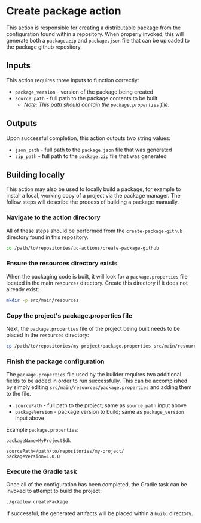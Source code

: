 # Create package action

This action is responsible for creating a distributable package from the
configuration found within a repository.  When properly invoked, this will
generate both a `package.zip` and `package.json` file that can be uploaded to
the package github repository.

## Inputs

This action requires three inputs to function correctly:

* `package_version` - version of the package being created
* `source_path` - full path to the package contents to be built
    * _Note: This path should contain the `package.properties` file._

## Outputs

Upon successful completion, this action outputs two string values:

* `json_path` - full path to the `package.json` file that was generated
* `zip_path` - full path to the `package.zip` file that was generated

## Building locally

This action may also be used to locally build a package, for example to install
a local, working copy of a project via the package manager.  The follow steps
will describe the process of building a package manually.

### Navigate to the action directory

All of these steps should be performed from the `create-package-github` directory found
in this repository.

```bash
cd /path/to/repositories/uc-actions/create-package-github
```

### Ensure the resources directory exists

When the packaging code is built, it will look for a `package.properties` file
located in the main `resources` directory.  Create this directory if it does not
already exist:

```bash
mkdir -p src/main/resources
```

### Copy the project's package.properties file

Next, the `package.properties` file of the project being built needs to be
placed in the `resources` directory:

```bash
cp /path/to/repositories/my-project/package.properties src/main/resources/
```

### Finish the package configuration

The `package.properties` file used by the builder requires two additional fields
to be added in order to run successfully.  This can be accomplished by simply
editing `src/main/resources/package.properties` and adding them to the file.

* `sourcePath` - full path to the project; same as `source_path` input above
* `packageVersion` - package version to build; same as `package_version` input above

Example `package.properties`:

    packageName=MyProjectSdk
    ...
    sourcePath=/path/to/repositories/my-project/
    packageVersion=1.0.0

### Execute the Gradle task

Once all of the configuration has been completed, the Gradle task can be invoked
to attempt to build the project:

```bash
./gradlew createPackage
```

If successful, the generated artifacts will be placed within a `build` directory.
